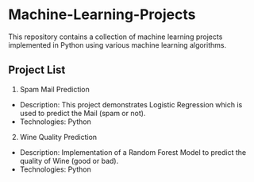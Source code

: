 # Machine-Learning-Projects

This repository contains a collection of machine learning projects implemented in Python using various machine learning algorithms.

## Project List

1.   Spam Mail Prediction 
   - Description: This project demonstrates Logistic Regression which is used to predict the Mail (spam or not).
   - Technologies: Python 

2.   Wine Quality Prediction
   - Description: Implementation of a Random Forest Model to predict the quality of Wine (good or bad).
   - Technologies: Python

